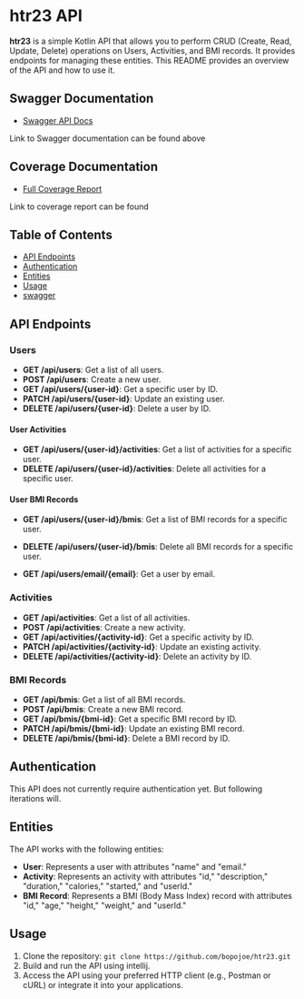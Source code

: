 # htr23 API

**htr23** is a simple Kotlin API that allows you to perform CRUD (Create, Read, Update, Delete) operations on Users, Activities, and BMI records. It provides endpoints for managing these entities. This README provides an overview of the API and how to use it.

## Swagger Documentation
- [Swagger API Docs](https://bopojoe.github.io/htr23-docs/swagger/)

Link to Swagger documentation can be found above

## Coverage Documentation
- [Full Coverage Report](https://bopojoe.github.io/htr23-docs/htmlReport/)

Link to coverage report can be found

## Table of Contents

- [API Endpoints](#api-endpoints)
- [Authentication](#authentication)
- [Entities](#entities)
- [Usage](#usage)
- [swagger](../swagger/htr23-activity.yaml)


## API Endpoints

### Users

- **GET /api/users**: Get a list of all users.
- **POST /api/users**: Create a new user.
- **GET /api/users/{user-id}**: Get a specific user by ID.
- **PATCH /api/users/{user-id}**: Update an existing user.
- **DELETE /api/users/{user-id}**: Delete a user by ID.

#### User Activities

- **GET /api/users/{user-id}/activities**: Get a list of activities for a specific user.
- **DELETE /api/users/{user-id}/activities**: Delete all activities for a specific user.

#### User BMI Records

- **GET /api/users/{user-id}/bmis**: Get a list of BMI records for a specific user.
- **DELETE /api/users/{user-id}/bmis**: Delete all BMI records for a specific user.

- **GET /api/users/email/{email}**: Get a user by email.

### Activities

- **GET /api/activities**: Get a list of all activities.
- **POST /api/activities**: Create a new activity.
- **GET /api/activities/{activity-id}**: Get a specific activity by ID.
- **PATCH /api/activities/{activity-id}**: Update an existing activity.
- **DELETE /api/activities/{activity-id}**: Delete an activity by ID.

### BMI Records

- **GET /api/bmis**: Get a list of all BMI records.
- **POST /api/bmis**: Create a new BMI record.
- **GET /api/bmis/{bmi-id}**: Get a specific BMI record by ID.
- **PATCH /api/bmis/{bmi-id}**: Update an existing BMI record.
- **DELETE /api/bmis/{bmi-id}**: Delete a BMI record by ID.

## Authentication

This API does not currently require authentication yet. But following iterations will.

## Entities

The API works with the following entities:

- **User**: Represents a user with attributes "name" and "email."
- **Activity**: Represents an activity with attributes "id," "description," "duration," "calories," "started," and "userId."
- **BMI Record**: Represents a BMI (Body Mass Index) record with attributes "id," "age," "height," "weight," and "userId."

## Usage

1. Clone the repository: `git clone https://github.com/bopojoe/htr23.git`
2. Build and run the API using intellij.
3. Access the API using your preferred HTTP client (e.g., Postman or cURL) or integrate it into your applications.



 
